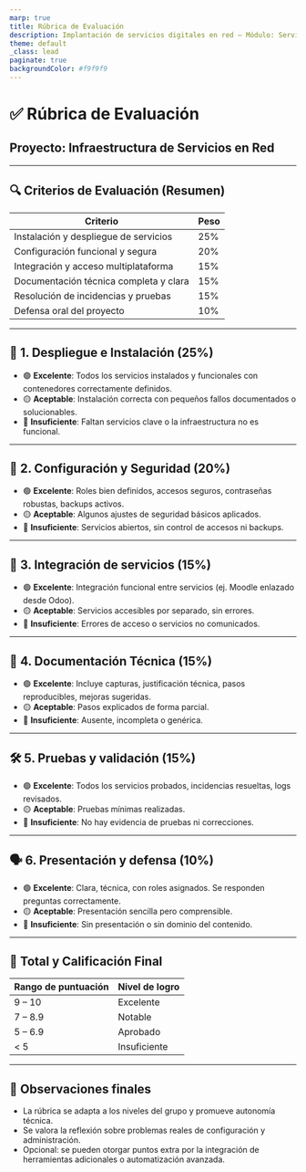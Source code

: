 ```yaml
---
marp: true
title: Rúbrica de Evaluación
description: Implantación de servicios digitales en red – Módulo: Servicios de Red
theme: default
_class: lead
paginate: true
backgroundColor: #f9f9f9
---
```


# ✅ Rúbrica de Evaluación  
## Proyecto: Infraestructura de Servicios en Red

---

## 🔍 Criterios de Evaluación (Resumen)

| Criterio                                             | Peso |
|------------------------------------------------------|------|
| Instalación y despliegue de servicios                | 25%  |
| Configuración funcional y segura                     | 20%  |
| Integración y acceso multiplataforma                 | 15%  |
| Documentación técnica completa y clara               | 15%  |
| Resolución de incidencias y pruebas                  | 15%  |
| Defensa oral del proyecto                            | 10%  |

---

## 🧪 1. Despliegue e Instalación (25%)

- 🟢 **Excelente**: Todos los servicios instalados y funcionales con contenedores correctamente definidos.  
- 🟡 **Aceptable**: Instalación correcta con pequeños fallos documentados o solucionables.  
- 🔴 **Insuficiente**: Faltan servicios clave o la infraestructura no es funcional.

---

## 🔐 2. Configuración y Seguridad (20%)

- 🟢 **Excelente**: Roles bien definidos, accesos seguros, contraseñas robustas, backups activos.  
- 🟡 **Aceptable**: Algunos ajustes de seguridad básicos aplicados.  
- 🔴 **Insuficiente**: Servicios abiertos, sin control de accesos ni backups.

---

## 🔗 3. Integración de servicios (15%)

- 🟢 **Excelente**: Integración funcional entre servicios (ej. Moodle enlazado desde Odoo).  
- 🟡 **Aceptable**: Servicios accesibles por separado, sin errores.  
- 🔴 **Insuficiente**: Errores de acceso o servicios no comunicados.

---

## 📄 4. Documentación Técnica (15%)

- 🟢 **Excelente**: Incluye capturas, justificación técnica, pasos reproducibles, mejoras sugeridas.  
- 🟡 **Aceptable**: Pasos explicados de forma parcial.  
- 🔴 **Insuficiente**: Ausente, incompleta o genérica.

---

## 🛠️ 5. Pruebas y validación (15%)

- 🟢 **Excelente**: Todos los servicios probados, incidencias resueltas, logs revisados.  
- 🟡 **Aceptable**: Pruebas mínimas realizadas.  
- 🔴 **Insuficiente**: No hay evidencia de pruebas ni correcciones.

---

## 🗣️ 6. Presentación y defensa (10%)

- 🟢 **Excelente**: Clara, técnica, con roles asignados. Se responden preguntas correctamente.  
- 🟡 **Aceptable**: Presentación sencilla pero comprensible.  
- 🔴 **Insuficiente**: Sin presentación o sin dominio del contenido.

---

## 🏁 Total y Calificación Final

| Rango de puntuación | Nivel de logro     |
|---------------------|--------------------|
| 9 – 10              | Excelente           |
| 7 – 8.9             | Notable             |
| 5 – 6.9             | Aprobado            |
| < 5                 | Insuficiente        |

---

## 🧠 Observaciones finales

- La rúbrica se adapta a los niveles del grupo y promueve autonomía técnica.
- Se valora la reflexión sobre problemas reales de configuración y administración.
- Opcional: se pueden otorgar puntos extra por la integración de herramientas adicionales o automatización avanzada.

